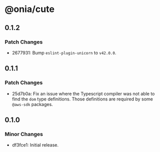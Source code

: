 # @onia/cute

## 0.1.2

### Patch Changes

- 2677931: Bump `eslint-plugin-unicorn` to `v42.0.0`.

## 0.1.1

### Patch Changes

- 25d7b0a: Fix an issue where the Typescript compiler was not able to find the `dom` type definitions. Those definitions are
  required by some `@aws-sdk` packages.

## 0.1.0

### Minor Changes

- df3fce1: Initial release.
